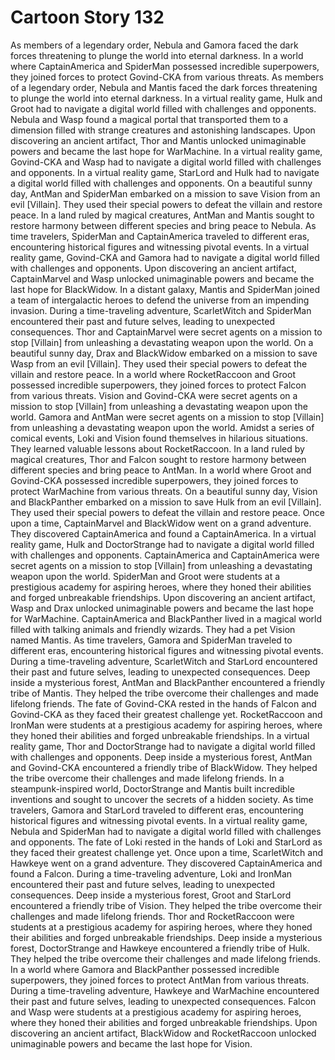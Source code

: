 # Cartoon Story 132

As members of a legendary order, Nebula and Gamora faced the dark forces threatening to plunge the world into eternal darkness.
In a world where CaptainAmerica and SpiderMan possessed incredible superpowers, they joined forces to protect Govind-CKA from various threats.
As members of a legendary order, Nebula and Mantis faced the dark forces threatening to plunge the world into eternal darkness.
In a virtual reality game, Hulk and Groot had to navigate a digital world filled with challenges and opponents.
Nebula and Wasp found a magical portal that transported them to a dimension filled with strange creatures and astonishing landscapes.
Upon discovering an ancient artifact, Thor and Mantis unlocked unimaginable powers and became the last hope for WarMachine.
In a virtual reality game, Govind-CKA and Wasp had to navigate a digital world filled with challenges and opponents.
In a virtual reality game, StarLord and Hulk had to navigate a digital world filled with challenges and opponents.
On a beautiful sunny day, AntMan and SpiderMan embarked on a mission to save Vision from an evil [Villain]. They used their special powers to defeat the villain and restore peace.
In a land ruled by magical creatures, AntMan and Mantis sought to restore harmony between different species and bring peace to Nebula.
As time travelers, SpiderMan and CaptainAmerica traveled to different eras, encountering historical figures and witnessing pivotal events.
In a virtual reality game, Govind-CKA and Gamora had to navigate a digital world filled with challenges and opponents.
Upon discovering an ancient artifact, CaptainMarvel and Wasp unlocked unimaginable powers and became the last hope for BlackWidow.
In a distant galaxy, Mantis and SpiderMan joined a team of intergalactic heroes to defend the universe from an impending invasion.
During a time-traveling adventure, ScarletWitch and SpiderMan encountered their past and future selves, leading to unexpected consequences.
Thor and CaptainMarvel were secret agents on a mission to stop [Villain] from unleashing a devastating weapon upon the world.
On a beautiful sunny day, Drax and BlackWidow embarked on a mission to save Wasp from an evil [Villain]. They used their special powers to defeat the villain and restore peace.
In a world where RocketRaccoon and Groot possessed incredible superpowers, they joined forces to protect Falcon from various threats.
Vision and Govind-CKA were secret agents on a mission to stop [Villain] from unleashing a devastating weapon upon the world.
Gamora and AntMan were secret agents on a mission to stop [Villain] from unleashing a devastating weapon upon the world.
Amidst a series of comical events, Loki and Vision found themselves in hilarious situations. They learned valuable lessons about RocketRaccoon.
In a land ruled by magical creatures, Thor and Falcon sought to restore harmony between different species and bring peace to AntMan.
In a world where Groot and Govind-CKA possessed incredible superpowers, they joined forces to protect WarMachine from various threats.
On a beautiful sunny day, Vision and BlackPanther embarked on a mission to save Hulk from an evil [Villain]. They used their special powers to defeat the villain and restore peace.
Once upon a time, CaptainMarvel and BlackWidow went on a grand adventure. They discovered CaptainAmerica and found a CaptainAmerica.
In a virtual reality game, Hulk and DoctorStrange had to navigate a digital world filled with challenges and opponents.
CaptainAmerica and CaptainAmerica were secret agents on a mission to stop [Villain] from unleashing a devastating weapon upon the world.
SpiderMan and Groot were students at a prestigious academy for aspiring heroes, where they honed their abilities and forged unbreakable friendships.
Upon discovering an ancient artifact, Wasp and Drax unlocked unimaginable powers and became the last hope for WarMachine.
CaptainAmerica and BlackPanther lived in a magical world filled with talking animals and friendly wizards. They had a pet Vision named Mantis.
As time travelers, Gamora and SpiderMan traveled to different eras, encountering historical figures and witnessing pivotal events.
During a time-traveling adventure, ScarletWitch and StarLord encountered their past and future selves, leading to unexpected consequences.
Deep inside a mysterious forest, AntMan and BlackPanther encountered a friendly tribe of Mantis. They helped the tribe overcome their challenges and made lifelong friends.
The fate of Govind-CKA rested in the hands of Falcon and Govind-CKA as they faced their greatest challenge yet.
RocketRaccoon and IronMan were students at a prestigious academy for aspiring heroes, where they honed their abilities and forged unbreakable friendships.
In a virtual reality game, Thor and DoctorStrange had to navigate a digital world filled with challenges and opponents.
Deep inside a mysterious forest, AntMan and Govind-CKA encountered a friendly tribe of BlackWidow. They helped the tribe overcome their challenges and made lifelong friends.
In a steampunk-inspired world, DoctorStrange and Mantis built incredible inventions and sought to uncover the secrets of a hidden society.
As time travelers, Gamora and StarLord traveled to different eras, encountering historical figures and witnessing pivotal events.
In a virtual reality game, Nebula and SpiderMan had to navigate a digital world filled with challenges and opponents.
The fate of Loki rested in the hands of Loki and StarLord as they faced their greatest challenge yet.
Once upon a time, ScarletWitch and Hawkeye went on a grand adventure. They discovered CaptainAmerica and found a Falcon.
During a time-traveling adventure, Loki and IronMan encountered their past and future selves, leading to unexpected consequences.
Deep inside a mysterious forest, Groot and StarLord encountered a friendly tribe of Vision. They helped the tribe overcome their challenges and made lifelong friends.
Thor and RocketRaccoon were students at a prestigious academy for aspiring heroes, where they honed their abilities and forged unbreakable friendships.
Deep inside a mysterious forest, DoctorStrange and Hawkeye encountered a friendly tribe of Hulk. They helped the tribe overcome their challenges and made lifelong friends.
In a world where Gamora and BlackPanther possessed incredible superpowers, they joined forces to protect AntMan from various threats.
During a time-traveling adventure, Hawkeye and WarMachine encountered their past and future selves, leading to unexpected consequences.
Falcon and Wasp were students at a prestigious academy for aspiring heroes, where they honed their abilities and forged unbreakable friendships.
Upon discovering an ancient artifact, BlackWidow and RocketRaccoon unlocked unimaginable powers and became the last hope for Vision.